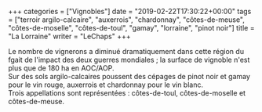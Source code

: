 +++
categories = ["Vignobles"]
date = "2019-02-22T17:30:22+00:00"
tags = ["terroir argilo-calcaire", "auxerrois", "chardonnay", "côtes-de-meuse", "côtes-de-moselle", "côtes-de-toul", "gamay", "lorraine", "pinot noir"] 
title = "La Lorraine"
writer = "LeChaps"
+++

Le nombre de vignerons a diminué dramatiquement dans cette région du fgait de l'impact des deux guerres mondiales ; la surface de vignoble n'est plus que de 180 ha en AOC/AOP.  
Sur des sols argilo-calcaires poussent des cépages de pinot noir et gamay pour le vin rouge, auxerrois et chardonnay pour le vin blanc.  
Trois appellations sont représentées : côtes-de-toul, côtes-de-moselle et côtes-de-meuse.
